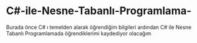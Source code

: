 # C#-ile-Nesne-Tabanlı-Programlama-
Burada önce C# ı temelden alarak öğrendiğim bilgileri ardından C# ile Nesne Tabanlı Programlamada öğrendiklerimi kaydediyor olacağım
